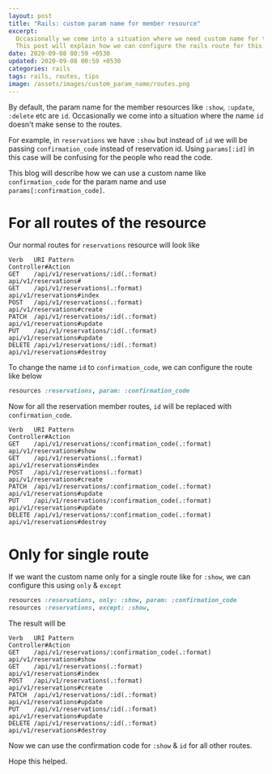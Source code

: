```yaml
---
layout: post
title: "Rails: custom param name for member resource"
excerpt:
  Occasionally we come into a situation where we need custom name for the param instead of id.
  This post will explain how we can configure the rails route for this.
date: 2020-09-08 00:59 +0530
updated: 2020-09-08 00:59 +0530
categories: rails
tags: rails, routes, tips
image: /assets/images/custom_param_name/routes.png
---
```


By default, the param name for the member resources like `:show`, `:update`, `:delete` etc are `id`.
Occasionally we come into a situation where the name `id` doesn't make sense to the routes.

For example, in `reservations` we have `:show` but instead of `id` we will be passing `confirmation_code` instead of reservation id.
Using `params[:id]` in this case will be confusing for the people who read the code.

This blog will describe how we can use a custom name like `confirmation_code` for the param name and use `params[:confirmation_code]`.

# <a class="anchor" name="for-all-routes-of-the-resource" href="#for-all-routes-of-the-resource"><i class="anchor-icon"></i></a>For all routes of the resource

Our normal routes for `reservations` resource will look like

```
Verb   URI Pattern                                       Controller#Action
GET    /api/v1/reservations/:id(.:format)                api/v1/reservations#
GET    /api/v1/reservations(.:format)                    api/v1/reservations#index
POST   /api/v1/reservations(.:format)                    api/v1/reservations#create
PATCH  /api/v1/reservations/:id(.:format)                api/v1/reservations#update
PUT    /api/v1/reservations/:id(.:format)                api/v1/reservations#update
DELETE /api/v1/reservations/:id(.:format)                api/v1/reservations#destroy
```

To change the name `id` to `confirmation_code`, we can configure the route like below

```rb
resources :reservations, param: :confirmation_code
```

Now for all the reservation member routes, `id` will be replaced with `confirmation_code`.

```
Verb   URI Pattern                                       Controller#Action
GET    /api/v1/reservations/:confirmation_code(.:format) api/v1/reservations#show
GET    /api/v1/reservations(.:format)                    api/v1/reservations#index
POST   /api/v1/reservations(.:format)                    api/v1/reservations#create
PATCH  /api/v1/reservations/:confirmation_code(.:format) api/v1/reservations#update
PUT    /api/v1/reservations/:confirmation_code(.:format) api/v1/reservations#update
DELETE /api/v1/reservations/:confirmation_code(.:format) api/v1/reservations#destroy
```

# <a class="anchor" name="only-for-single-route" href="#only-for-single-route"><i class="anchor-icon"></i></a>Only for single route

If we want the custom name only for a single route like for `:show`, we can configure this using `only` & `except`

```rb
resources :reservations, only: :show, param: :confirmation_code
resources :reservations, except: :show,
```

The result will be

```
Verb   URI Pattern                                       Controller#Action
GET    /api/v1/reservations/:confirmation_code(.:format) api/v1/reservations#show
GET    /api/v1/reservations(.:format)                    api/v1/reservations#index
POST   /api/v1/reservations(.:format)                    api/v1/reservations#create
PATCH  /api/v1/reservations/:id(.:format)                api/v1/reservations#update
PUT    /api/v1/reservations/:id(.:format)                api/v1/reservations#update
DELETE /api/v1/reservations/:id(.:format)                api/v1/reservations#destroy
```

Now we can use the confirmation code for `:show` & `id` for all other routes.

Hope this helped.

